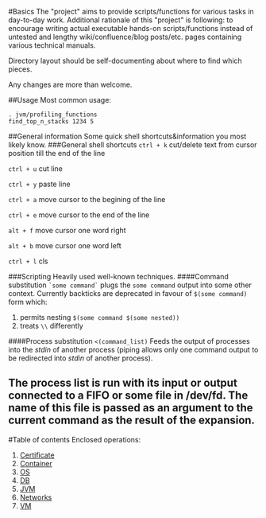 #Basics
The "project" aims to provide scripts/functions for various tasks in day-to-day work.
Additional rationale of this "project" is following: to encourage writing actual executable hands-on scripts/functions
instead of untested and lengthy wiki/confluence/blog posts/etc. pages containing various technical manuals.

Directory layout should be self-documenting about where to find which pieces.

Any changes are more than welcome.

##Usage
Most common usage:
```shell
. jvm/profiling_functions
find_top_n_stacks 1234 5
```

##General information
Some quick shell shortcuts&information you most likely know.
###General shell shortcuts
`ctrl + k`	cut/delete text from cursor position till the end of the line

`ctrl + u`	cut line

`ctrl + y`	paste line

`ctrl + a`	move cursor to the begining of the line

`ctrl + e`	move cursor to the end of the line

`alt + f`		move cursor one word right

`alt + b`		move cursor one word left

`ctrl + l`	cls

###Scripting
Heavily used well-known techniques.
####Command substitution
`` `some command` `` plugs the `some command` output into some other context.
Currently backticks are deprecated in favour of `$(some command)` form which:

1. permits nesting `$(some command $(some nested))`
2. treats `\\` differently

####Process substitution
`<(command_list)` Feeds the output of processes into the _stdin_ of another process (piping allows only one
command output to be redirected into _stdin_ of another process).

The process list is run with its input or output connected to a FIFO or some file in /dev/fd.
The name of this file is passed as an argument to the current command as the result of the expansion.
---
#Table of contents
Enclosed operations:
 1. [Certificate](cert/README.md)
 2. [Container](container/README.md)
 3. [OS](core/README.md)
 4. [DB](db/README.md)
 5. [JVM](jvm/README.md)
 6. [Networks](net/README.md)
 7. [VM](vm/README.md)
